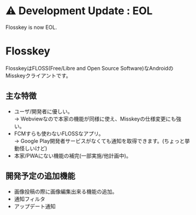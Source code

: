 # ⚠️ Development Update : EOL
Flosskey is now EOL.

# Flosskey
FlosskeyはFLOSS(Free/Libre and Open Source Software)なAndroidのMisskeyクライアントです。

## 主な特徴
- ユーザ/開発者に優しい。  
-> Webviewなので本家の機能が同様に使え、Misskeyの仕様変更にも強い。
- FCMすらも使わないFLOSSなアプリ。  
-> Google Play開発者サービスがなくても通知を取得できます。(ちょっと挙動怪しいけど)  
- 本家/PWAにない機能の補完(一部実施/他計画中)。  

## 開発予定の追加機能
- 画像投稿の際に画像編集出来る機能の追加。
- 通知フィルタ
- アップデート通知
